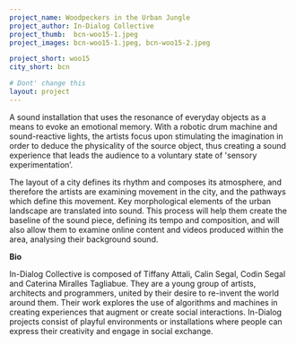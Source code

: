```yaml
---
project_name: Woodpeckers in the Urban Jungle
project_author: In-Dialog Collective
project_thumb:  bcn-woo15-1.jpeg
project_images: bcn-woo15-1.jpeg, bcn-woo15-2.jpeg 

project_short: woo15
city_short: bcn

# Dont' change this
layout: project
---
```


A sound installation that uses the resonance of everyday objects as a means to evoke an emotional memory. With a robotic drum machine and sound-reactive lights, the artists focus upon stimulating the imagination in order to deduce the physicality of the source object, thus creating a sound experience that leads the audience to a voluntary state of 'sensory experimentation’.

The layout of a city defines its rhythm and composes its atmosphere, and therefore the artists are examining movement in the city, and the pathways which define this movement. Key morphological elements of the urban landscape are translated into sound. This process will help them create the baseline of the sound piece, defining its tempo and composition, and will also allow them to examine online content and videos produced within the area, analysing their background sound. 

**Bio**

In-Dialog Collective is composed of Tiffany Attali, Calin Segal, Codin Segal and Caterina Miralles Tagliabue. They are a young group of artists, architects and programmers, united by their desire to re-invent the world around them. Their work explores the use of algorithms and machines in creating experiences that augment or create social interactions. In-Dialog projects consist of playful environments or installations where people can express their creativity and engage in social exchange. 

